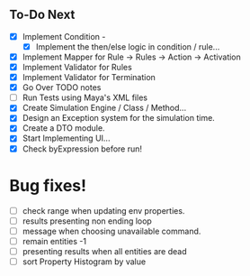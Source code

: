 ## To-Do Next
- [x] Implement Condition -
  - [x] Implement the then/else logic in condition / rule...
- [x] Implement Mapper for Rule -> Rules -> Action -> Activation
- [x] Implement Validator for Rules
- [x] Implement Validator for Termination
- [x] Go Over TODO notes
- [ ] Run Tests using Maya's XML files
- [x] Create Simulation Engine / Class / Method...
- [x] Design an Exception system for the simulation time.
- [x] Create a DTO module.
- [x] Start Implementing UI...
- [x] Check byExpression before run!

# Bug fixes!
- [ ] check range when updating env properties.
- [ ] results presenting non ending loop
- [ ] message when choosing unavailable command.
- [ ] remain entities -1
- [ ] presenting results when all entities are dead
- [ ] sort Property Histogram by value
